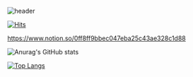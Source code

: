 ![header](https://capsule-render.vercel.app/api?type=waving&color=#B897FF&height=300&section=header&text=jukangpark🌏&fontSize=90&fontColor=d6ace6)

[![Hits](https://hits.seeyoufarm.com/api/count/incr/badge.svg?url=https%3A%2F%2Fgithub.com%2Fjukangpark&count_bg=%235B4BF5&title_bg=%23848484&icon=&icon_color=%23E7E7E7&title=visit&edge_flat=false)](https://hits.seeyoufarm.com)

https://www.notion.so/0ff8ff9bbec047eba25c43ae328c1d88

![Anurag's GitHub stats](https://github-readme-stats.vercel.app/api?username=jukangpark&show_icons=true&theme=radical)

[![Top Langs](https://github-readme-stats.vercel.app/api/top-langs/?username=jukangpark&layout=compact&theme=radical)](https://github.com/anuraghazra/github-readme-stats)
